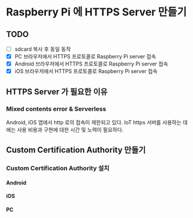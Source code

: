 # Raspberry Pi 에 HTTPS Server 만들기
## TODO
* [ ] sdcard 복사 후 동일 동작
* [x] PC 브라우저에서 HTTPS 프로토콜로 Raspberry Pi server 접속
* [x] Android 브라우저에서 HTTPS 프로토콜로 Raspberry Pi server 접속
* [x] iOS 브라우저에서 HTTPS 프로토콜로 Raspberry Pi server 접속
## HTTPS Server 가 필요한 이유
### Mixed contents error & Serverless
Android, iOS 앱에서 http 로의 접속이 제한되고 있다.
IoT https 서버를 사용하는 데에는 사용 비용과 구현에 대한 시간 및 노력이 필요하다.
## Custom Certification Authority 만들기
### Custom Certification Authority 설치
#### Android
#### iOS
#### PC

